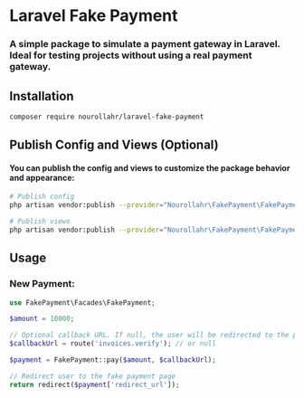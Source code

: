 # Laravel Fake Payment

<h3> 
    A simple package to simulate a payment gateway in Laravel.
    Ideal for testing projects without using a real payment gateway.
</h3>

## Installation
```bash
composer require nourollahr/laravel-fake-payment
```

## Publish Config and Views (Optional)

#### You can publish the config and views to customize the package behavior and appearance:

```bash
# Publish config
php artisan vendor:publish --provider="Nourollahr\FakePayment\FakePaymentServiceProvider" --tag=config

# Publish views
php artisan vendor:publish --provider="Nourollahr\FakePayment\FakePaymentServiceProvider" --tag=views
```

## Usage

### New Payment:

```php
use FakePayment\Facades\FakePayment;

$amount = 10000;

// Optional callback URL. If null, the user will be redirected to the package's result page
$callbackUrl = route('invoices.verify'); // or null

$payment = FakePayment::pay($amount, $callbackUrl);

// Redirect user to the fake payment page
return redirect($payment['redirect_url']);
```
